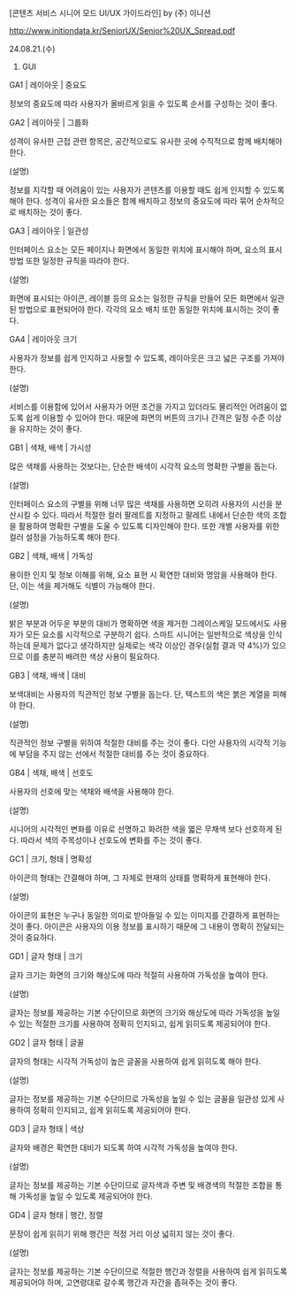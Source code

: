 [콘텐츠 서비스 시니어 모드 UI/UX 가이드라인] by (주) 이니션

http://www.initiondata.kr/SeniorUX/Senior%20UX_Spread.pdf

24.08.21.(수)

1. GUI

GA1 | 레이아웃 | 중요도

정보의 중요도에 따라 사용자가 올바르게 읽을 수 있도록 순서를 구성하는 것이 좋다.

GA2 | 레이아웃 | 그룹화

성격이 유사한 근접 관련 항목은, 공간적으로도 유사한 곳에 수직적으로 함께 배치해야 한다.

(설명)

정보를 지각할 때 어려움이 있는 사용자가 콘텐츠를 이용할 때도 쉽게 인지할 수 있도록 해야 한다.
성격이 유사한 요소들은 함께 배치하고 정보의 중요도에 따라 묶어 순차적으로 배치하는 것이 좋다.

GA3 | 레이아웃 | 일관성

인터페이스 요소는 모든 페이지나 화면에서 동일한 위치에 표시해야 하며, 요소의 표시 방법 또한 일정한 규칙을 따라야 한다.

(설명)

화면에 표시되는 아이콘, 레이블 등의 요소는 일정한 규칙을 만들어 모든 화면에서 일관된 방법으로 표현되어야 한다.
각각의 요소 배치 또한 동일한 위치에 표시하는 것이 좋다.

GA4 | 레이아웃 크기

사용자가 정보를 쉽게 인지하고 사용할 수 있도록, 레이아웃은 크고 넓은 구조를 가져야 한다.

(설명)

서비스를 이용함에 있어서 사용자가 어떤 조건을 가지고 있더라도 물리적인 어려움이 없도록 쉽게 이용할 수 있어야 한다.
때문에 화면의 버튼의 크기나 간격은 일정 수준 이상을 유지하는 것이 좋다.

GB1 | 색채, 배색 | 가시성

많은 색채를 사용하는 것보다는, 단순한 배색이 시각적 요소의 명확한 구별을 돕는다.

(설명)

인터페이스 요소의 구별을 위해 너무 많은 색채를 사용하면 오히려 사용자의 시선을 분산시킬 수 있다.
따라서 적절한 컬러 팔레트를 지정하고 팔레트 내에서 단순한 색의 조합을 활용하여 명확한 구별을 도울 수 있도록 디자인해야 한다.
또한 개별 사용자를 위한 컬러 설정을 가능하도록 해야 한다.

GB2 | 색채, 배색 | 가독성

용이한 인지 및 정보 이해를 위해, 요소 표현 시 확연한 대비와 명암을 사용해야 한다.
단, 이는 색을 제거해도 식별이 가능해야 한다.

(설명)

밝은 부분과 어두운 부분의 대비가 명확하면 색을 제거한 그레이스케일 모드에서도 사용자가 모든 요소를 시각적으로 구분하기 쉽다.
스마트 시니어는 일반적으로 색상을 인식하는데 문제가 없다고 생각하지만 실제로는 색각 이상인 경우(실험 결과 약 4%)가 있으므로
이를 충분히 배려한 색상 사용이 필요하다.

GB3 | 색채, 배색 | 대비

보색대비는 사용자의 직관적인 정보 구별을 돕는다.
단, 텍스트의 색은 붉은 계열을 피해야 한다.

(설명)

직관적인 정보 구별을 위하여 적절한 대비를 주는 것이 좋다.
다만 사용자의 시각적 기능에 부담을 주지 않는 선에서 적절한 대비를 주는 것이 중요하다.

GB4 | 색채, 배색 | 선호도

사용자의 선호에 맞는 색채와 배색을 사용해야 한다.

(설명)

시니어의 시각적인 변화를 이유로 선명하고 화려한 색을 엷은 무채색 보다 선호하게 된다.
따라서 색의 주목성이나 선호도에 변화를 주는 것이 좋다.

GC1 | 크기, 형태 | 명확성

아이콘의 형태는 간결해야 하며, 그 자체로 현재의 상태를 명확하게 표현해야 한다.

(설명)

아이콘의 표현은 누구나 동일한 의미로 받아들일 수 있는 이미지를 간결하게 표현하는 것이 좋다.
아이콘은 사용자의 이용 정보를 표시하기 때문에 그 내용이 명확히 전달되는 것이 중요하다.

GD1 | 글자 형태 | 크기

글자 크기는 화면의 크기와 해상도에 따라 적절히 사용하여 가독성을 높여야 한다.

(설명)

글자는 정보를 제공하는 기본 수단이므로 화면의 크기와 해상도에 따라 가독성을 높일 수 있는 적절한 크기를 사용하여
정확히 인지되고, 쉽게 읽히도록 제공되어야 한다.

GD2 | 글자 형태 | 글꼴

글자의 형태는 시각적 가독성이 높은 글꼴을 사용하여 쉽게 읽히도록 해야 한다.

(설명)

글자는 정보를 제공하는 기본 수단이므로 가독성을 높일 수 있는 글꼴을 일관성 있게 사용하여
정확히 인지되고, 쉽게 읽히도록 제공되어야 한다.

GD3 | 글자 형태 | 색상

글자와 배경은 확연한 대비가 되도록 하여 시각적 가독성을 높여야 한다.

(설명)

글자는 정보를 제공하는 기본 수단이므로 글자색과 주변 및 배경색의 적절한 조합을 통해 가독성을 높일 수 있도록 제공되어야 한다.

GD4 | 글자 형태 | 행간, 정렬

문장이 쉽게 읽히기 위해 행간은 적정 거리 이상 넓히지 않는 것이 좋다.

(설명)

글자는 정보를 제공하는 기본 수단이므로 적절한 행간과 정렬을 사용하여 쉽게 읽히도록 제공되어야 하며,
고연령대로 갈수록 행간과 자간을 좁혀주는 것이 좋다.